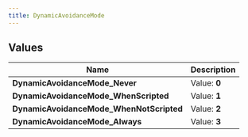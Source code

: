 ```yaml
---
title: DynamicAvoidanceMode
---
```


## Values

| Name | Description |
| ---- | ----------- |
| **DynamicAvoidanceMode\_Never** | Value: **0** |
| **DynamicAvoidanceMode\_WhenScripted** | Value: **1** |
| **DynamicAvoidanceMode\_WhenNotScripted** | Value: **2** |
| **DynamicAvoidanceMode\_Always** | Value: **3** |

